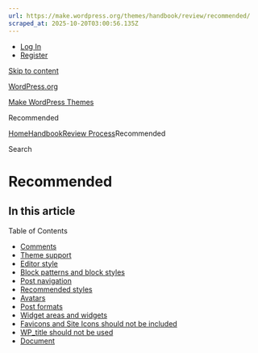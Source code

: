```yaml
---
url: https://make.wordpress.org/themes/handbook/review/recommended/
scraped_at: 2025-10-20T03:00:56.135Z
---
```


- [Log In](https://login.wordpress.org/?redirect_to=https%3A%2F%2Fmake.wordpress.org%2Fthemes%2Fhandbook%2Freview%2Frecommended%2F&locale=en_US)
- [Register](https://login.wordpress.org/register?locale=en_US)

[Skip to content](https://make.wordpress.org/themes/handbook/review/recommended/#wp--skip-link--target)

[WordPress.org](https://wordpress.org/)

[Make WordPress Themes](https://make.wordpress.org/themes)

Recommended

[Home](https://make.wordpress.org/themes)[Handbook](https://make.wordpress.org/themes/handbook/)[Review Process](https://make.wordpress.org/themes/handbook/review/)Recommended

Search

# Recommended

## In this article

Table of Contents

- [Comments](https://make.wordpress.org/themes/handbook/review/recommended/#comments)
- [Theme support](https://make.wordpress.org/themes/handbook/review/recommended/#theme-support)
- [Editor style](https://make.wordpress.org/themes/handbook/review/recommended/#editor-style)
- [Block patterns and block styles](https://make.wordpress.org/themes/handbook/review/recommended/#block-patterns-and-block-styles)
- [Post navigation](https://make.wordpress.org/themes/handbook/review/recommended/#post-navigation)
- [Recommended styles](https://make.wordpress.org/themes/handbook/review/recommended/#recommended-styles)
- [Avatars](https://make.wordpress.org/themes/handbook/review/recommended/#avatars)
- [Post formats](https://make.wordpress.org/themes/handbook/review/recommended/#post-formats)
- [Widget areas and widgets](https://make.wordpress.org/themes/handbook/review/recommended/#widget-areas-and-widgets)
- [Favicons and Site Icons should not be included](https://make.wordpress.org/themes/handbook/review/recommended/#favicons-and-site-icons-should-not-be-included)
- [WP\_title should not be used](https://make.wordpress.org/themes/handbook/review/recommended/#wp_title-should-not-be-used)
- [Document <title> tag should not be used](https://make.wordpress.org/themes/handbook/review/recommended/#document-title-tag-should-not-be-used)

[↑ Back to top](https://make.wordpress.org/themes/handbook/review/recommended/#wp--skip-link--target)

## [Comments](https://make.wordpress.org/themes/handbook/review/recommended/\#comments)

Themes are recommended to support comments, including nested comments and comment navigation.

If comments are not supported, the team recommends that this is documented as a limitation, in the theme readme file.

## [Theme support](https://make.wordpress.org/themes/handbook/review/recommended/\#theme-support)

The following theme support is recommended for classic themes

- `add_theme_support( "custom-header", $args )`
- `add_theme_support( "custom-background", $args )`
- `add_theme_support( "custom-logo", $args )`
- `add_theme_support( "html5", $args )`
- `add_theme_support( "responsive-embeds" )`
- `add_theme_support( "align-wide" )`
- `add_theme_support( "wp-block-styles" )`
- `add_theme_support( "post-thumbnails" )`

[Read more about theme support.](https://developer.wordpress.org/reference/functions/add_theme_support/)

## [Editor style](https://make.wordpress.org/themes/handbook/review/recommended/\#editor-style)

For a good user experience, it is recommended to include an editor style and that the editors and the front match.

## [Block patterns and block styles](https://make.wordpress.org/themes/handbook/review/recommended/\#block-patterns-and-block-styles)

Themes are recommended to include [block patterns](https://developer.wordpress.org/block-editor/reference-guides/block-api/block-patterns/) and [custom block styles](https://developer.wordpress.org/block-editor/reference-guides/block-api/block-styles/).

## [Post navigation](https://make.wordpress.org/themes/handbook/review/recommended/\#post-navigation)

Themes are recommended to support post navigation using either:

- [posts\_nav\_link()](https://developer.wordpress.org/reference/functions/posts_nav_link/)
- [paginate\_links()](https://developer.wordpress.org/reference/functions/paginate_links/)
- [the\_posts\_pagination()](https://developer.wordpress.org/reference/functions/the_posts_pagination/)
- [the\_posts\_navigation()](https://developer.wordpress.org/reference/functions/the_posts_navigation/)

## [Recommended styles](https://make.wordpress.org/themes/handbook/review/recommended/\#recommended-styles)

For classic themes, WordPress outputs the following CSS classes that themes are recommended to style:

- .sticky
- .bypostauthor
- .alignleft
- .alignright
- .aligncenter
- .wp-caption
- .wp-caption-text
- .gallery-caption
- .screen-reader-text

## [Avatars](https://make.wordpress.org/themes/handbook/review/recommended/\#avatars)

Include support for the standard avatar functions, [get\_avatar()](https://developer.wordpress.org/reference/functions/get_avatar/) or [wp\_list\_comments()](https://developer.wordpress.org/reference/functions/wp_list_comments/)

## [Post formats](https://make.wordpress.org/themes/handbook/review/recommended/\#post-formats)

If post formats are included, it is recommended to style these in a way that distinguishes them from standard post and page content.

## [Widget areas and widgets](https://make.wordpress.org/themes/handbook/review/recommended/\#widget-areas-and-widgets)

Classic themes are recommended to support widgets.

Sidebars need to be registered in a custom function hooked to the `widgets_init ` action. See: [register\_sidebar()](https://developer.wordpress.org/reference/functions/register_sidebar).

* * *

## [Favicons and Site Icons should not be included](https://make.wordpress.org/themes/handbook/review/recommended/\#favicons-and-site-icons-should-not-be-included)

Themes are recommended to **not** include their own favicon or site icon.

Favicons are handled by the Site Icon setting in the customizer since WordPress version 4.3.

## [WP\_title should not be used](https://make.wordpress.org/themes/handbook/review/recommended/\#wp_title-should-not-be-used)

wp\_title() was historically used for the document `<title>` tag and was never intended for other purposes.

Use ` add_theme_support( "title-tag" )` instead.

## [Document <title> tag should not be used](https://make.wordpress.org/themes/handbook/review/recommended/\#document-title-tag-should-not-be-used)

Document titles must not be hard coded, use `add_theme_support( "title-tag" )` instead.

First published

November 4, 2014

Last updated

August 11, 2021

[PreviousTheme Unit TestPrevious: Theme Unit Test](https://make.wordpress.org/themes/handbook/review/theme-unit-test/)

[NextResourcesNext: Resources](https://make.wordpress.org/themes/handbook/review/resources/)

[WordPress.org](https://wordpress.org/)[WordPress.org](https://wordpress.org/)

- [Visit our X (formerly Twitter) account](https://www.x.com/WordPress)
- [Visit our Bluesky account](https://bsky.app/profile/wordpress.org)
- [Visit our Mastodon account](https://mastodon.world/@WordPress)
- [Visit our Threads account](https://www.threads.net/@wordpress)
- [Visit our Facebook page](https://www.facebook.com/WordPress/)
- [Visit our Instagram account](https://www.instagram.com/wordpress/)
- [Visit our LinkedIn account](https://www.linkedin.com/company/wordpress)
- [Visit our TikTok account](https://www.tiktok.com/@wordpress)
- [Visit our YouTube channel](https://www.youtube.com/wordpress)
- [Visit our Tumblr account](https://wordpress.tumblr.com/)

![Code is Poetry](https://s.w.org/style/images/code-is-poetry-for-dark-bg.svg)

ssearchccompose new postrreplyeedittgo to topjgo to the next post or commentkgo to the previous post or commentotoggle comment visibilityesccancel edit post or comment